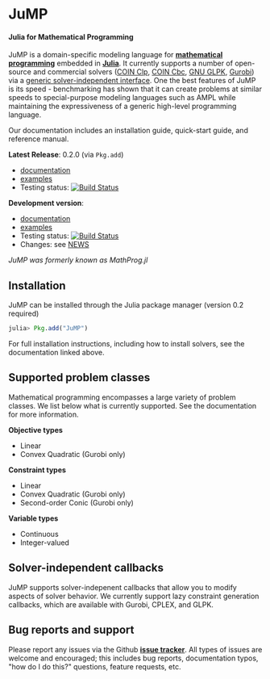 JuMP
====
#### Julia for Mathematical Programming

JuMP is a domain-specific modeling language for **[mathematical programming]**
embedded in **[Julia]**. It currently supports a number of open-source and
commercial solvers ([COIN Clp], [COIN Cbc], [GNU GLPK], [Gurobi]) via a 
[generic solver-independent interface](https://github.com/JuliaOpt/MathProgBase.jl). 
One the best features of JuMP is its speed - benchmarking has shown that it
can create problems at similar speeds to special-purpose modeling languages
such as AMPL while maintaining the expressiveness of a generic high-level 
programming language.

Our documentation includes an installation guide, quick-start guide, and reference manual. 

**Latest Release**: 0.2.0 (via ``Pkg.add``) 
  * [documentation](https://jump.readthedocs.org/en/release-0.2/jump.html#installation-guide) 
  * [examples](https://github.com/JuliaOpt/JuMP.jl/tree/release-0.2/examples) 
  * Testing status: [![Build Status](https://travis-ci.org/JuliaOpt/JuMP.jl.png?branch=release-0.2)](https://travis-ci.org/JuliaOpt/JuMP.jl)


**Development version**: 
  * [documentation](https://jump.readthedocs.org/en/latest/jump.html#installation-guide)
  * [examples](https://github.com/JuliaOpt/JuMP.jl/tree/master/examples) 
  * Testing status: [![Build Status](https://travis-ci.org/JuliaOpt/JuMP.jl.png?branch=master)](https://travis-ci.org/JuliaOpt/JuMP.jl)
  * Changes: see [NEWS](https://github.com/JuliaOpt/JuMP.jl/tree/master/NEWS.md)

*JuMP was formerly known as MathProg.jl*

## Installation

JuMP can be installed through the Julia package manager (version 0.2 required)

```julia
julia> Pkg.add("JuMP")
```

For full installation instructions, including how to install solvers, see the documentation linked above. 



## Supported problem classes

Mathematical programming encompasses a large variety of problem classes. 
We list below what is currently supported. See the documentation for more information. 

**Objective types**

* Linear
* Convex Quadratic (Gurobi only)

**Constraint types**

* Linear
* Convex Quadratic (Gurobi only)
* Second-order Conic (Gurobi only)

**Variable types**

* Continuous
* Integer-valued

## Solver-independent callbacks

JuMP supports solver-indepenent callbacks that allow you to modify aspects of solver behavior.
We currently support lazy constraint generation callbacks, which are available with
Gurobi, CPLEX, and GLPK.

## Bug reports and support

Please report any issues via the Github **[issue tracker]**. All types of issues are welcome and encouraged; this includes bug reports, documentation typos, "how do I do this?" questions, feature requests, etc.


[issue tracker]: https://github.com/JuliaOpt/JuMP.jl/issues
[mathematical programming]: http://en.wikipedia.org/wiki/Mathematical_optimization
[Julia]: http://julialang.org/
[COIN Clp]: https://github.com/mlubin/Clp.jl
[COIN Cbc]: https://github.com/mlubin/Cbc.jl
[GNU GLPK]: http://www.gnu.org/software/glpk/
[Gurobi]: http://www.gurobi.com/
